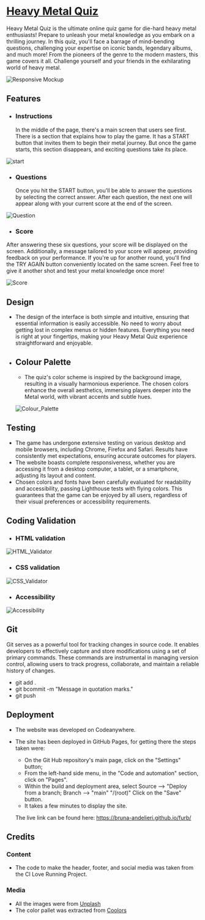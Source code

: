 # [Heavy Metal Quiz](https://bruna-andelieri.github.io/milestone2/)

Heavy Metal Quiz is the ultimate online quiz game for die-hard heavy metal enthusiasts! Prepare to unleash your metal knowledge as you embark on a thrilling journey. In this quiz, you'll face a barrage of mind-bending questions, challenging your expertise on iconic bands, legendary albums, and much more! From the pioneers of the genre to the modern masters, this game covers it all. Challenge yourself and your friends in the exhilarating world of heavy metal.

![Responsive Mockup](/assets/images/media/responsive.jpg)

## Features

- ### __Instructions__
    In the middle of the page, there's a main screen that users see first. There is a section that explains how to play the game. It has a START button that invites them to begin their metal journey. But once the game starts, this section disappears, and exciting questions take its place.


![start](/assets/images/media/start.jpg)

- ### __Questions__
   Once you hit the START button, you'll be able to answer the questions by selecting the correct answer. After each question, the next one will appear along with your current score at the end of the screen.

![Question](/assets/images/media/question-answer.jpg)

- ### __Score__
 After answering these six questions, your score will be displayed on the screen. Additionally, a message tailored to your score will appear, providing feedback on your performance. If you're up for another round, you'll find the TRY AGAIN button conveniently located on the same screen. Feel free to give it another shot and test your metal knowledge once more!

![Score](/assets/images/media/score.jpg)

  

  ## Design
  
  - The design of the interface is both simple and intuitive, ensuring that essential information is easily accessible. No need to worry about getting lost in complex menus or hidden features. Everything you need is right at your fingertips, making your Heavy Metal Quiz experience straightforward and enjoyable.
   
- ## Colour Palette
  - The quiz's color scheme is inspired by the background image, resulting in a visually harmonious experience. The chosen colors enhance the overall aesthetics, immersing players deeper into the Metal world, with vibrant accents and subtle hues.

  ![Colour_Palette](/assets/images/media/colour-palette.jpg)


## Testing

  - The game has undergone extensive testing on various desktop and mobile browsers, including Chrome, Firefox and Safari. Results have consistently met expectations, ensuring accurate outcomes for players.
  - The website boasts complete responsiveness, whether you are accessing it from a desktop computer, a tablet, or a smartphone, adjusting its layout and content.
  - Chosen colors and fonts have been carefully evaluated for readability and accessibility, passing Lighthouse tests with flying colors. This guarantees that the game can be enjoyed by all users, regardless of their visual preferences or accessibility requirements.
  

## __Coding Validation__

- ### HTML validation

![HTML_Validator](/assets/images/media/html-validator.jpg)

- ### CSS validation

![CSS_Validator](/assets/images/media/css-validator.jpg)

- ### Accessibility

![Accessibility](/assets/images/media/lighthouse-validator.jpg)

## __Git__
Git serves as a powerful tool for tracking changes in source code. It enables developers to effectively capture and store modifications using a set of primary commands. These commands are instrumental in managing version control, allowing users to track progress, collaborate, and maintain a reliable history of changes.

- git add .
- git bcommit -m "Message in quotation marks."
- git push

## __Deployment__

  - The website was developed on Codeanywhere.

  - The site has been deployed in GitHub Pages, for getting there the steps taken were:
    - On the Git Hub repository's main page, click on the "Settings" button;
    - From the left-hand side menu, in the "Code and automation" section, click on "Pages".
    - Within the build and deployment area, select
    Source --> "Deploy from a branch; 
    Branch --> "main" "/(root)"
    Click on the "Save" button.
     - It takes a few minutes to display the site.

     The live link can be found here:
     https://bruna-andelieri.github.io/furb/

## Credits

  ### Content

  - The code to make the header, footer, and social media was taken from the CI Love Running Project.

  ### Media

  - All the images were from [Unplash](https://unsplash.com/)
  - The color pallet was extracted from [Coolors](https://coolors.co/)
